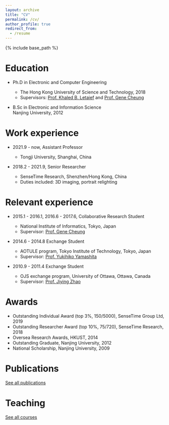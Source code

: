 ```yaml
---
layout: archive
title: "CV"
permalink: /cv/
author_profile: true
redirect_from:
  - /resume
---
```


{% include base_path %}

Education
======
* Ph.D in Electronic and Computer Engineering
  * The Hong Kong University of Science and Technology, 2018
  * Supervisors: [Prof. Khaled B. Letaief](https://eekhaled.home.ece.ust.hk/) and [Prof. Gene Cheung](https://www.eecs.yorku.ca/~genec/index.html)

* B.Sc in Electronic and Information Science
<br /> Nanjing University, 2012


Work experience
======
* 2021.9 - now, Assistant Professor
  * Tongji University, Shanghai, China

* 2018.2 - 2021.9, Senior Researcher
  * SenseTime Research, Shenzhen/Hong Kong, China
  * Duties included: 3D imaging, portrait relighting

Relevant experience
======
* 2015.1 - 2016.1, 2016.6 - 2017.6, Collaborative Research Student
  * National Institute of Informatics, Tokyo, Japan
  * Supervisor: [Prof. Gene Cheung](https://www.eecs.yorku.ca/~genec/index.html)

* 2014.6 - 2014.8 Exchange Student 
  * AOTULE program, Tokyo Institute of Technology, Tokyo, Japan
  * Supervisor: [Prof. Yukihiko Yamashita](http://www.ide.titech.ac.jp/~yamasita)

* 2010.9 - 2011.4 Exchange Student
  * OJS exchange program, University of Ottawa, Ottawa, Canada
  * Supervisor: [Prof. Jiying Zhao](https://engineering.uottawa.ca/people/zhao-jiying)

Awards
======
* Outstanding Individual Award (top 3%, 150/5000), SenseTime Group Ltd, 2019
* Outstanding Researcher Award (top 10%, 75/720), SenseTime Research, 2018
* Oversea Research Awards, HKUST, 2014
* Outstanding Graduate, Nanjing University, 2012
* National Scholarship, Nanjing University, 2009

Publications
======
  [See all publications](https://jzengust.github.io/publications/)
  
<!-- Talks
======
  <ul>{% for post in site.talks %}
    {% include archive-single-talk-cv.html %}
  {% endfor %}</ul> -->
  
Teaching
======
  [See all courses](https://jzengust.github.io/teaching/)
